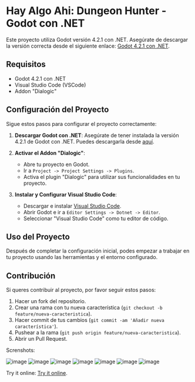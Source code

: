 # Hay Algo Ahi: Dungeon Hunter - Godot con .NET

Este proyecto utiliza Godot versión 4.2.1 con .NET. Asegúrate de descargar la versión correcta desde el siguiente enlace: [Godot 4.2.1 con .NET](https://godotengine.org/download/archive/4.2-stable/).

## Requisitos

- Godot 4.2.1 con .NET
- Visual Studio Code (VSCode)
- Addon "Dialogic"

## Configuración del Proyecto

Sigue estos pasos para configurar el proyecto correctamente:

1. **Descargar Godot con .NET**: Asegúrate de tener instalada la versión 4.2.1 de Godot con .NET. Puedes descargarla desde [aquí](https://godotengine.org/download/archive/4.2-stable/).

2. **Activar el Addon "Dialogic"**:
   - Abre tu proyecto en Godot.
   - Ir a `Project -> Project Settings -> Plugins`.
   - Activa el plugin "Dialogic" para utilizar sus funcionalidades en tu proyecto.

3. **Instalar y Configurar Visual Studio Code**:
   - Descargar e instalar [Visual Studio Code](https://code.visualstudio.com/).
   - Abrir Godot e ir a `Editor Settings -> Dotnet -> Editor`.
   - Seleccionar "Visual Studio Code" como tu editor de código.

## Uso del Proyecto

Después de completar la configuración inicial, podes empezar a trabajar en tu proyecto usando las herramientas y el entorno configurado.

## Contribución

Si queres contribuir al proyecto, por favor seguir estos pasos:

1. Hacer un fork del repositorio.
2. Crear una rama con tu nueva característica (`git checkout -b feature/nueva-caracteristica`).
3. Hacer commit de tus cambios (`git commit -am 'Añadir nueva característica'`).
4. Pushear a la rama (`git push origin feature/nueva-caracteristica`).
5. Abrir un Pull Request.

Screnshots:

![image](https://github.com/user-attachments/assets/016f0c41-29f4-4934-b099-ba78745a8cdd)
![image](https://github.com/user-attachments/assets/8aec45ef-7656-4255-a74e-48339094da48)
![image](https://github.com/user-attachments/assets/dcc9c3ac-6be0-48bd-b02d-82256e169478)
![image](https://github.com/user-attachments/assets/e9e27912-e796-4444-add0-93e70204d5d7)
![image](https://github.com/user-attachments/assets/a0796c16-55e5-4d93-81ab-6608ca498dc9)
![image](https://github.com/user-attachments/assets/157b36c9-9de6-4095-9db3-907b1a360bbb)
![image](https://github.com/user-attachments/assets/8726cc9b-e382-46d8-9cc7-5a0709e1ca83)

Try it online:
[Try it online](https://e5996.itch.io/hay-algo-ahi-dungeon-hunter).








